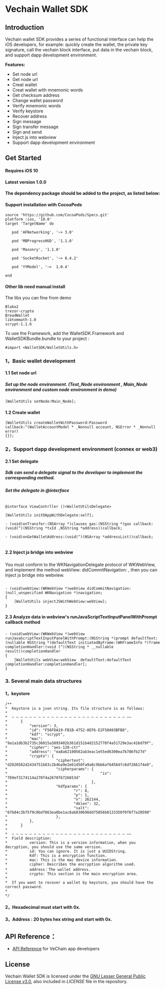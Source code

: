 # Vechain Wallet SDK    


## Introduction

Vechain wallet SDK provides a series of functional interface can help the iOS developers, for example: quickly create the wallet, the private key signature, call the vechain block interface, put data in the vechain block, and support dapp development environment.

**Features:**

- Set node url
- Get node url
- Creat wallet
- Creat wallet with mnemonic words
- Get checksum address
- Change wallet password
- Verify mnemonic words
- Verify keystore
- Recover address
- Sign message
- Sign transfer message
- Sign and send
- Inject js into webview
- Support dapp development environment


## Get Started 

####  Requires iOS 10

#### Latest version 1.0.0

#### The dependency package should be added to the project, as listed below:


#### Support installation with CocoaPods
 
 ```obj-c
 source 'https://github.com/CocoaPods/Specs.git'
 platform :ios, '10.0'
 target 'TargetName' do 
 
    pod 'AFNetworking', '~> 3.0'
 
    pod 'MBProgressHUD', '1.1.0'            
 
    pod 'Masonry', '1.1.0'
 
    pod 'SocketRocket', '~> 0.4.2'
    
    pod 'YYModel', '~>  1.0.4'
 
 end
```
####  Other lib need manual install
The libs you can fine from demo

 ```obj-c
 Blake2
 trezor-crypto
 BreadWallet
 libtommath-1.0
 scrypt-1.1.6
 
```


To use the Framework, add the WalletSDK.Framework and WalletSDKBundle.bundle to your project :

```obj-c
#import <WalletSDK/WalletUtils.h>
```

###  1，Basic wallet development

#### 1.1 Set node url
##### Set up the node environment. (Test_Node environment , Main_Node environment and custom node environment in demo)

```obj-c
[WalletUtils setNode:Main_Node];
````
#### 1.2 Create wallet

```obj-c
[WalletUtils createWalletWithPassword:Password
callback:^(WalletAccountModel * _Nonnull account, NSError * _Nonnull error)
{}];
```
### 2，Support dapp development environment (connex or web3)

#### 2.1 Set delegate
#####  Sdk can send a delegate signal to the developer to implement the corresponding method.
#####  Set the delegate <WalletUtilsDelegate> in @interface
```obj-c

@interface ViewContrller ()<WalletUtilsDelegate>

[WalletUtils initDAppWithDelegate:self];

- (void)onTransfer:(NSArray *)clauses gas:(NSString *)gas callback:(void(^)(NSString *txId ,NSString *address))callback;

- (void)onGetWalletAddress:(void(^)(NSArray *addressList))callback;


````

#### 2.2  Inject js bridge into webview
##### 
You must  conform to the WKNavigationDelegate protocol  of  WKWebView,  and   implement the method  webView: didCommitNavigation: , 
then you can Inject js bridge into webview.

```obj-c  

- (void)webView:(WKWebView *)webView didCommitNavigation:(null_unspecified WKNavigation *)navigation;
{
    [WalletUtils injectJSWithWebView:webView];
}
```

#### 2.3 Analyze data in webview's runJavaScriptTextInputPanelWithPrompt callback method
##### 
```obj-c
- (void)webView:(WKWebView *)webView runJavaScriptTextInputPanelWithPrompt:(NSString *)prompt defaultText:(nullable NSString *)defaultText initiatedByFrame:(WKFrameInfo *)frame completionHandler:(void (^)(NSString * __nullable result))completionHandler
{
    [WalletUtils webView:webView  defaultText:defaultText completionHandler:completionHandler];
}
```
### 3. Several main data structures

#### 1，keystore
```obj-c
/**
*  Keystore is a json string. Its file structure is as follows:
*
*  — — — — — — — — — — — — — — — — — — — — — — — — — — ——
*      {
*          "version": 3,
*          "id": "F56FDA19-FB1B-4752-8EF6-E2F50A93BFB8",
*          "kdf": "scrypt",
*          "mac": "9a1a1db3b2735c36015a3893402b361d151b4d2152770f4a51729e3ac416d79f",
*          "cipher": "aes-128-ctr"
*          "address": "ea8a62180562ab3eac1e55ed6300ea7b786fb27d"
*          "crypto": {
*                      "ciphertext": "d2820582d2434751b83c2b4ba9e2e61d50fa9a8c9bb6af64564fc6df2661f4e0",
*                      "cipherparams": {
*                                          "iv": "769ef3174114a270f4a2678f6726653d"
*                                      },
*                      "kdfparams": {
*                              "r": 8,
*                              "p": 1,
*                              "n": 262144,
*                              "dklen": 32,
*                              "salt": "67b84c3b75f9c0bdf863ea8be1ac8ab830698dd75056b8133350f0f6f7a20590"
*                      },
*          },
*      }
*
*  — — — — — — — — — — — — — — — — — — — — — — — — — — ——
*  Field description:
*          version: This is a version information, when you decryption, you should use the same version.
*          id: You can ignore. It is just a UUIDString.
*          Kdf: This is a encryption function.
*          mac: This is the mac device information.
*          cipher: Describes the encryption algorithm used.
*          address：The wallet address.
*          crypto: This section is the main encryption area.
*
*  If you want to recover a wallet by keystore, you should have the correct password.
*
*/
```
#### 2，Hexadecimal must start with 0x.

#### 3，Address : 20 bytes hex string and start with 0x.

## API Reference：

+ [API Reference](https://vit.digonchain.com/vechain-mobile-apps/ios-wallet-sdk/blob/master/API%20Reference%20.md) for VeChain app developers

## License

Vechain Wallet SDK is licensed under the
[GNU Lesser General Public License v3.0](https://www.gnu.org/licenses/lgpl-3.0.html), also included
in *LICENSE* file in the repository.


